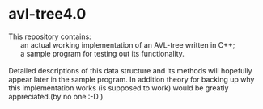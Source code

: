 # avl-tree4.0
This repository contains:<br />
&nbsp;&nbsp;&nbsp;&nbsp;&nbsp;&nbsp;an actual working implementation of an AVL-tree written in C++;<br />
&nbsp;&nbsp;&nbsp;&nbsp;&nbsp;&nbsp;a sample program for testing out its functionality.<br />
<br />
Detailed descriptions of this data structure and its methods will hopefully appear later in the sample program.
In addition theory for backing up why this implementation works (is supposed to work) would be greatly appreciated.(by no one :-D )
